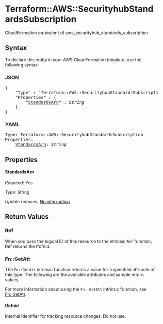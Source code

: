 # Terraform::AWS::SecurityhubStandardsSubscription

CloudFormation equivalent of aws_securityhub_standards_subscription

## Syntax

To declare this entity in your AWS CloudFormation template, use the following syntax:

### JSON

<pre>
{
    "Type" : "Terraform::AWS::SecurityhubStandardsSubscription",
    "Properties" : {
        "<a href="#standardsarn" title="StandardsArn">StandardsArn</a>" : <i>String</i>
    }
}
</pre>

### YAML

<pre>
Type: Terraform::AWS::SecurityhubStandardsSubscription
Properties:
    <a href="#standardsarn" title="StandardsArn">StandardsArn</a>: <i>String</i>
</pre>

## Properties

#### StandardsArn

_Required_: Yes

_Type_: String

_Update requires_: [No interruption](https://docs.aws.amazon.com/AWSCloudFormation/latest/UserGuide/using-cfn-updating-stacks-update-behaviors.html#update-no-interrupt)

## Return Values

### Ref

When you pass the logical ID of this resource to the intrinsic `Ref` function, Ref returns the tfcfnid.

### Fn::GetAtt

The `Fn::GetAtt` intrinsic function returns a value for a specified attribute of this type. The following are the available attributes and sample return values.

For more information about using the `Fn::GetAtt` intrinsic function, see [Fn::GetAtt](https://docs.aws.amazon.com/AWSCloudFormation/latest/UserGuide/intrinsic-function-reference-getatt.html).

#### tfcfnid

Internal identifier for tracking resource changes. Do not use.


